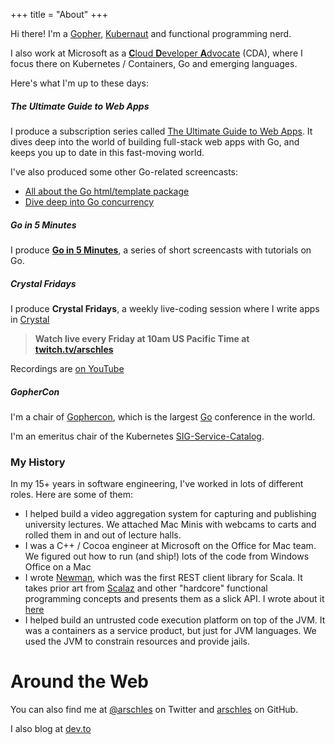 +++
title = "About"
+++

Hi there! I'm a [Gopher](https://golang.org), [Kubernaut](https://kubernetes.io) and functional programming nerd.

I also work at Microsoft as a [**C**loud **D**eveloper **A**dvocate](https://developer.microsoft.com/en-us/advocates/aaron-schlesinger) (CDA), where I focus there on Kubernetes / Containers, Go and emerging languages.

Here's what I'm up to these days:

##### The Ultimate Guide to Web Apps

I produce a subscription series called [The Ultimate Guide to Web Apps](https://gumroad.com/l/hgHhj). It dives deep into the world of building full-stack web apps with Go, and keeps you up to date in this fast-moving world.

I've also produced some other Go-related screencasts:

- [All about the Go html/template package](https://gum.co/gifm-x-14)
- [Dive deep into Go concurrency](https://gum.co/gifm-x-15)

##### Go in 5 Minutes

I produce **[Go in 5 Minutes](https://gifm.dev)**, a series of short screencasts with tutorials on Go.

##### Crystal Fridays

I produce **Crystal Fridays**, a weekly live-coding session where I write apps in [Crystal](https://crystal-lang.org)

>**Watch live every Friday at 10am US Pacific Time at [twitch.tv/arschles](https://twitch.tv/arschles)**

Recordings are [on YouTube](https://www.youtube.com/playlist?list=PLd5PS0DQ17GBxMQ78nmowkAxilgS_LrNB)

##### GopherCon

I'm a chair of [Gophercon](https://gophercon.com), which is the largest [Go](https://golang.org) conference in the world.

I'm an emeritus chair of the Kubernetes 
[SIG-Service-Catalog](https://svc-cat.io/).

### My History

In my 15+ years in software engineering, I've worked in lots of different roles. Here are some of them:

- I helped build a video aggregation system for capturing and publishing university lectures. We attached Mac Minis with webcams to carts and rolled them in and out of lecture halls.
- I was a C++ / Cocoa engineer at Microsoft on the Office for Mac team. We figured out how to run (and ship!) lots of the code from Windows Office on a Mac
- I wrote [Newman](https://github.com/stackmob/newman), which was the first REST client library for Scala. It takes prior art from [Scalaz](https://github.com/scalaz/scalaz) and other "hardcore" functional programming concepts and presents them as a slick API. I wrote about it [here](https://www.paypal-engineering.com/2014/02/13/hello-newman-a-rest-client-for-scala/)
- I helped build an untrusted code execution platform on top of the JVM. It was a containers as a service product, but just for JVM languages. We used the JVM to constrain resources and provide jails.

# Around the Web

You can also find me at [@arschles](https://twitter.com/arschles) on Twitter and [arschles](https://github.com/arschles) on GitHub.

I also blog at [dev.to](https://dev.to/arschles)
